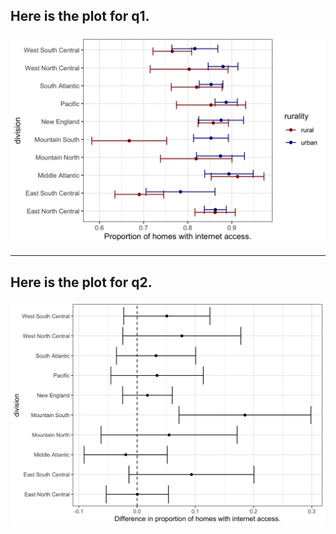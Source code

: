 
## Here is the plot for q1.

![](./w4_p2_q1_plot.png)

---

## Here is the plot for q2. 

![](./w4_p2_q2_plot.png)
